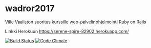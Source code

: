 # wadror2017
Ville Vaaliston suoritus kurssille web-palvelinohjelmointi Ruby on Rails

Linkki Herokuun https://serene-spire-82902.herokuapp.com/

[![Build Status](https://travis-ci.org/Vaalisto/wadror2017png)](https://travis-ci.org/Vaalisto/wadror2017)
[![Code Climate](https://codeclimate.com/github/Vaalisto/wadror2017.png)](https://codeclimate.com/github/Vaalisto/wadror2017)
